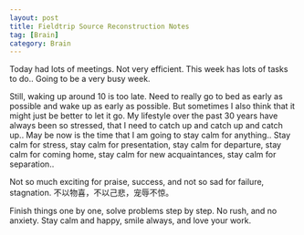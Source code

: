 ```yaml
---
layout: post
title: Fieldtrip Source Reconstruction Notes
tag: [Brain]
category: Brain
---
```


Today had lots of meetings. Not very efficient. This week has lots of tasks to do.. Going to be a very busy week.

Still, waking up around 10 is too late. Need to really go to bed as early as possible and wake up as early as possible. But sometimes I also think that it might just be better to let it go. My lifestyle over the past 30 years have always been so stressed, that I need to catch up and catch up and catch up.. May be now is the time that I am going to stay calm for anything.. Stay calm for stress, stay calm for presentation, stay calm for departure, stay calm for coming home, stay calm for new acquaintances, stay calm for separation.. 

Not so much exciting for praise, success, and not so sad for failure, stagnation. 不以物喜，不以己悲，宠辱不惊。

Finish things one by one, solve problems step by step. No rush, and no anxiety. Stay calm and happy, smile always, and love your work.  


<!--stackedit_data:
eyJoaXN0b3J5IjpbNzIyNzI3MjAwXX0=
-->